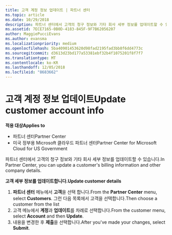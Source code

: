 ```yaml
---
title: 고객 계정 정보 업데이트 | 파트너 센터
ms.topic: article
ms.date: 10/29/2018
description: 파트너 센터에서 고객의 청구 정보와 기타 회사 세부 정보를 업데이트할 수 있습니다.
ms.assetid: 7ECE7165-0B0D-4183-845F-9F7B62056207
author: MaggiePucciEvans
ms.author: evansma
ms.localizationpriority: medium
ms.openlocfilehash: 5ba40901453620d98fad2195fad3bb8f6dd4773c
ms.sourcegitcommit: d3613d23bd177a53381ebf32b4f1075201f8f7f7
ms.translationtype: MT
ms.contentlocale: ko-KR
ms.lasthandoff: 12/05/2018
ms.locfileid: "8683662"
---
```

# <a name="update-customer-account-info"></a><span data-ttu-id="106b1-103">고객 계정 정보 업데이트</span><span class="sxs-lookup"><span data-stu-id="106b1-103">Update customer account info</span></span>

**<span data-ttu-id="106b1-104">적용 대상</span><span class="sxs-lookup"><span data-stu-id="106b1-104">Applies to</span></span>**

-  <span data-ttu-id="106b1-105">파트너 센터</span><span class="sxs-lookup"><span data-stu-id="106b1-105">Partner Center</span></span>
-  <span data-ttu-id="106b1-106">미국 정부용 Microsoft 클라우드 파트너 센터</span><span class="sxs-lookup"><span data-stu-id="106b1-106">Partner Center for Microsoft Cloud for US Government</span></span>


<span data-ttu-id="106b1-107">파트너 센터에서 고객의 청구 정보와 기타 회사 세부 정보를 업데이트할 수 있습니다.</span><span class="sxs-lookup"><span data-stu-id="106b1-107">In Partner Center, you can update a customer's billing information and other company details.</span></span>

**<span data-ttu-id="106b1-108">고객 세부 정보를 업데이트합니다.</span><span class="sxs-lookup"><span data-stu-id="106b1-108">Update customer details</span></span>**

1.  <span data-ttu-id="106b1-109">**파트너 센터** 메뉴에서 **고객**을 선택 합니다.</span><span class="sxs-lookup"><span data-stu-id="106b1-109">From the **Partner Center** menu, select **Customers**.</span></span> <span data-ttu-id="106b1-110">그런 다음 목록에서 고객을 선택합니다.</span><span class="sxs-lookup"><span data-stu-id="106b1-110">Then choose a customer from the list</span></span>
2.  <span data-ttu-id="106b1-111">고객 메뉴에서 **계정**과 **업데이트**를 차례로 선택합니다.</span><span class="sxs-lookup"><span data-stu-id="106b1-111">From the customer menu, select **Account** and then **Update**.</span></span>
3.  <span data-ttu-id="106b1-112">내용을 변경한 후 **제출**을 선택합니다.</span><span class="sxs-lookup"><span data-stu-id="106b1-112">After you've made your changes, select **Submit**.</span></span>

 

 



